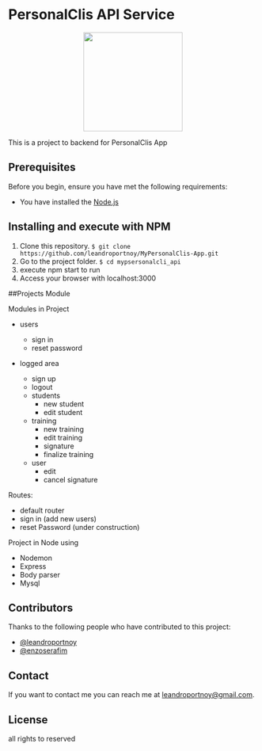# PersonalClis API Service

<p align="center">
  <img width="200" height="auto" src=".github/logo.png"/>
</p>

This is a project to backend for PersonalClis App

## Prerequisites

Before you begin, ensure you have met the following requirements:

- You have installed the [Node.js](https://nodejs.org/en/)

## Installing and execute with NPM

1. Clone this repository. `$ git clone https://github.com/leandroportnoy/MyPersonalClis-App.git`
2. Go to the project folder. `$ cd mypsersonalcli_api`
3. execute npm start to run
4. Access your browser with localhost:3000

##Projects Module

  Modules in Project
  - users
    - sign in
    - reset password
  
  - logged area
    - sign up
    - logout
    - students
      - new student
      - edit student
    - training
      - new training
      - edit training
      - signature
      - finalize training
    - user
      - edit
      - cancel signature

 Routes:
  - default router
  - sign in (add new users)
  - reset Password (under construction)

Project in Node using
  - Nodemon
  - Express
  - Body parser
  - Mysql

## Contributors

Thanks to the following people who have contributed to this project:

- [@leandroportnoy](https://github.com/leandroportnoy)
- [@enzoserafim](https://github.com/enzoserafim)

## Contact

If you want to contact me you can reach me at <leandroportnoy@gmail.com>.

## License

all rights to reserved